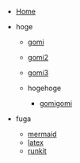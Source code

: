 - [Home](/)

- hoge

  - [gomi](hoge/gomi.md)
  - [gomi2](hoge/gomi2.md)
  - [gomi3](hoge/gomi3.md)

  - hogehoge
    - [gomigomi](hogehoge/gomigomi.md)

- fuga

  - [mermaid](fuga/mermaid.md)
  - [latex](fuga/latex.md)
  - [runkit](fuga/runkit.md)
